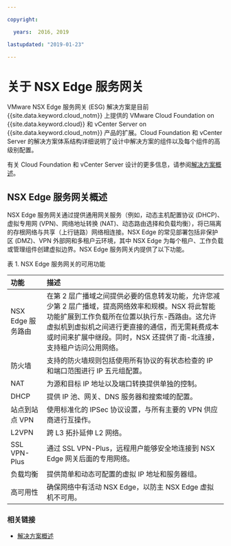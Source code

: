 ```yaml
---

copyright:

  years:  2016, 2019

lastupdated: "2019-01-23"

---
```


# 关于 NSX Edge 服务网关

VMware NSX Edge 服务网关 (ESG) 解决方案是目前 {{site.data.keyword.cloud_notm}} 上提供的 VMware Cloud Foundation on {{site.data.keyword.cloud}} 和 vCenter Server on {{site.data.keyword.cloud_notm}} 产品的扩展。Cloud Foundation 和 vCenter Server 的解决方案体系结构详细说明了设计中解决方案的组件以及每个组件的高级别配置。

有关 Cloud Foundation 和 vCenter Server 设计的更多信息，请参阅[解决方案概述](/docs/services/vmwaresolutions/archiref/solution/solution_overview.html)。

## NSX Edge 服务网关概述

NSX Edge 服务网关通过提供通用网关服务（例如，动态主机配置协议 (DHCP)、虚拟专用网 (VPN)、网络地址转换 (NAT)、动态路由选择和负载均衡），将已隔离的存根网络与共享（上行链路）网络相连接。NSX Edge 的常见部署包括非保护区 (DMZ)、VPN 外部网和多租户云环境，其中 NSX Edge 为每个租户、工作负载或管理组件创建虚拟边界。NSX Edge 服务网关内提供了以下功能。

表 1. NSX Edge 服务网关的可用功能

|功能|描述|
|:------- |:----------- |
|NSX Edge 服务路由|在第 2 层广播域之间提供必要的信息转发功能，允许您减少第 2 层广播域，提高网络效率和规模。NSX 将此智能功能扩展到工作负载所在位置以执行东-西路由。这允许虚拟机到虚拟机之间进行更直接的通信，而无需耗费成本或时间来扩展中继段。同时，NSX 还提供了南-北连接，支持租户访问公用网络。|
|防火墙|支持的防火墙规则包括使用所有协议的有状态检查的 IP 和端口范围进行 IP 五元组配置。|
|NAT|为源和目标 IP 地址以及端口转换提供单独的控制。|
|DHCP|提供 IP 池、网关、DNS 服务器和搜索域的配置。|
|站点到站点 VPN|使用标准化的 IPSec 协议设置，与所有主要的 VPN 供应商进行互操作。|
|L2VPN|跨 L3 拓扑延伸 L2 网络。|
|SSL VPN-Plus|通过 SSL VPN-Plus，远程用户能够安全地连接到 NSX Edge 网关后面的专用网络。|
|负载均衡|提供简单和动态可配置的虚拟 IP 地址和服务器组。|
|高可用性|确保网络中有活动 NSX Edge，以防主 NSX Edge 虚拟机不可用。|

### 相关链接

* [解决方案概述](/docs/services/vmwaresolutions/archiref/solution/solution_overview.html)
